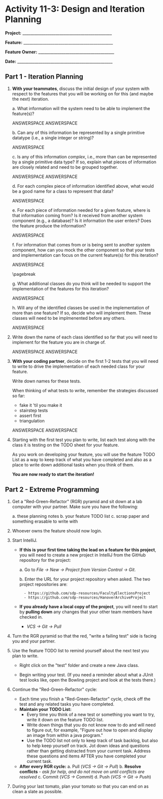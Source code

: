 # Activity 11-3: Design and Iteration Planning

**Project:** ______________________________________________


**Feature:** ______________________________________________


**Feature Owner:** _______________________________________


**Date:** _________________________________________________

## Part 1 - Iteration Planning

1. **With your teammates**, discuss the initial design of your system with respect to the features that you will be working on for this (and maybe the next) iteration.

	a. What information will the system need to be able to implement the feature(s)?  

	ANSWERSPACE
    ANSWERSPACE

	b. Can any of this information be represented by a single primitive datatype (i.e., a single integer or string)?

	ANSWERSPACE

	c. Is any of this information *complex*, i.e., more than can be represented by a single primitive data type?  If so, explain what pieces of information are closely related and need to be grouped together.  

	ANSWERSPACE
	ANSWERSPACE

	d. For each complex piece of information identified above, what would be a good name for a class to represent that data?

	ANSWERSPACE

	e. For each piece of information needed for a given feature, where is that information coming from?  Is it received from another system component (e.g., a database)? Is it information the user enters?  Does the feature produce the information? 

	ANSWERSPACE

	f. For information that comes from or is being sent to another system component, how can you mock the other component so that your tests and implementation can focus on the current feature(s) for this iteration?

	ANSWERSPACE

    \pagebreak

	g. What additional classes do you think will be needed to support the implementation of the features for this iteration?

	ANSWERSPACE

	h. Will any of the identified classes be used in the implementation of more than one feature?  If so, decide who will implement them. These classes will need to be implmenented 
before any others.

	ANSWERSPACE

2. Write down the name of each class identified so far that you will need to implement for the feature you are in charge of. 

	ANSWERSPACE
	ANSWERSPACE

3. **With your coding partner**, decide on the first 1-2 tests that you will need to write to drive the implementation of each needed class for your feature. 

	Write down names for these tests.

	When thinking of what tests to write, remember the strategies discussed so far:

	- fake it 'til you make it
	- stairstep tests
	- assert first
	- triangulation

	ANSWERSPACE
	ANSWERSPACE

4. Starting with the first test you plan to write, list each test along with the class it is testing on the TODO sheet for your feature.

	As you work on developing your feature, you will use the feature TODO List as a way to keep track of what you have completed and also as a place to write down additional tasks when you think of them.

	**You are now ready to start the iteration!**


## Part 2 - Extreme Programming

1. Get a "Red-Green-Refactor" (RGR) pyramid and sit down at a lab computer with your partner. Make sure you have the following:

	a. these planning notes
	b. your feature TODO list
	c. scrap paper and something erasable to write with 

2. Whoever owns the feature should now login. 

3. Start IntelliJ.

	- **If this is your first time taking the lead on a feature for this project**, you will need to create a new project in IntelliJ from the GitHub repository for the project:

		a. Go to *File -> New -> Project from Version Control -> Git*.

		b. Enter the URL for your project repository when asked. The two project repositories are:

			- https://github.com/sdp-resources/FacultyElectionsProject
			- https://github.com/sdp-resources/HanoverArchiveProject
			
	- **If you already have a local copy of the project**, you will need to start by **pulling down** any changes that your other team members have checked in.

		- *VCS -> Git -> Pull*

3. Turn the RGR pyramid so that the red, "write a failing test" side is facing you and your partner.

4. Use the feature TODO list to remind yourself about the next test you plan to write.

	- Right click on the "test" folder and create a new Java class.

	- Begin writing your test. (If you need a reminder about what a JUnit test looks like, open the Bowling project and look at the tests there.)

5. Continue the "Red-Green-Refactor" cycle: 

	- Each time you finish a "Red-Green-Refactor" cycle, check off the test and any related tasks you have completed. 
	- **Maintain your TODO List:**
		- Every time you think of a new test or something you want to try, write it down on the feature TODO list. 
		- Write down things that you do not know now to do and will need to figure out, for example, "Figure out how to open and display an image from within a java program."
		- Use the TODO list not only to keep track of task backlog, but also to help keep yourself on track. Jot down ideas and questions rather than getting distracted from your current task. Address these questions and items AFTER you have completed your current task.
	- **After every RGR cycle:**
		a. Pull (*VCS -> Git -> Pull*)
		b. **Resolve conflicts** - *ask for help, and do not move on until conflicts are resolved*
		c. Commit (*VCS -> Commit*)
		d. Push (*VCS -> Git -> Push*)

6. During your last tomato, plan your tomato so that you can end on as clean a slate as possible.

